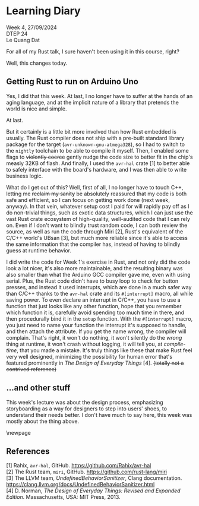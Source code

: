# Learning Diary

Week 4, 27/09/2024  
DTEP 24  
Le Quang Dat

For all of my Rust talk, I sure haven't been using it in this course, right?

Well, this changes today.

## Getting Rust to run on Arduino Uno

Yes, I did that this week. At last, I no longer have to suffer at the hands of
an aging language, and at the implicit nature of a library that pretends the
world is nice and simple.

At last.

But it certainly is a little bit more involved than how Rust embedded is
usually. The Rust compiler does not ship with a pre-built standard library
package for the target (`avr-unknown-gnu-atmega328`), so I had to switch to
the `nightly` toolchain to be able to compile it myself. Then, I enabled some
flags to ~~violently coerce~~ gently nudge the code size to better fit in the
chip's measly 32KB of flash. And finally, I used the `avr-hal` crate [1] to better
able to safely interface with the board's hardware, and I was then able to
write business logic.

What do I get out of this? Well, first of all, I no longer have to touch C++,
letting me ~~reclaim my sanity~~ be absolutely reassured that my code is both
safe and efficient, so I can focus on getting work done (next week, anyway).
In that vein, whatever setup cost I paid for will rapidly pay off as I do
non-trivial things, such as exotic data structures, which I can just use the
vast Rust crate ecosystem of high-quality, well-audited code that I can rely on.
Even if I don't want to blindly trust random code, I can both review the source,
as well as run the code through Miri [2], Rust's equivalent of the C/C++ world's
UBsan [3], but much more reliable since it's able to access the same information
that the compiler has, instead of having to blindly guess at runtime behavior.

I did write the code for Week 1's exercise in Rust, and not only did the code
look a lot nicer, it's also more maintainable, and the resulting binary was
also smaller than what the Arduino GCC compiler gave me, even with using serial.
Plus, the Rust code didn't have to busy loop to check for button presses, and
instead it used interrupts, which are done in a much safer way than C/C++ thanks
to the `avr-hal` crate and its `#[interrupt]` macro, all while saving power.
To even declare an interrupt in C/C++, you have to use a function that just
looks like any other function, hope that you remember which function it is,
carefully avoid spending too much time in there, and then procedurally bind it
in the `setup` function. With the `#[interrupt]` macro, you just need to name
your function the interrupt it's supposed to handle, and then attach the
attribute. If you get the name wrong, the compiler will complain. That's right,
it won't do nothing, it won't silently do the _wrong_ thing at runtime, it won't
crash without logging, it will tell you, at _compile-time_, that you made a
mistake. It's truly things like these that make Rust feel very well designed,
minimizing the possibility for human error that's featured prominently in
_The Design of Everyday Things_ [4]. ~~(totally not a contrived reference)~~

## ...and other stuff

This week's lecture was about the design process, emphasizing storyboarding as
a way for designers to step into users' shoes, to understand their needs better.
I don't have much to say here, this week was mostly about the thing above.

\newpage

## References

[1] Rahix, `avr-hal`, GitHub. <https://github.com/Rahix/avr-hal>  
[2] The Rust team, `miri`, GitHub. <https://github.com/rust-lang/miri>  
[3] The LLVM team, _UndefinedBehaviorSanitizer_, Clang documentation.
<https://clang.llvm.org/docs/UndefinedBehaviorSanitizer.html>  
[4] D. Norman, _The Design of Everyday Things: Revised and Expanded Edition_.
Massachusetts, USA: MIT Press, 2013.
